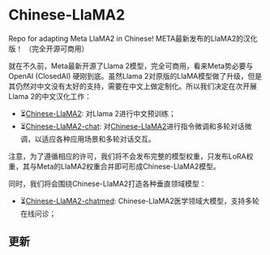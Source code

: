 # Chinese-LlaMA2
Repo for adapting Meta LlaMA2 in Chinese! META最新发布的LlaMA2的汉化版！ （完全开源可商用）

就在不久前，Meta最新开源了Llama 2模型，完全可商用，看来Meta势必要与OpenAI (ClosedAI) 硬刚到底。虽然Llama 2对原版的LlaMA模型做了升级，但是其仍然对中文没有太好的支持，需要在中文上做定制化。所以我们决定在次开展Llama 2的中文汉化工作：
- ⏳[Chinese-LlaMA2](https://huggingface.co/michaelwzhu/Chinese-LlaMA2-7B): 对Llama 2进行中文预训练；
- ⏳[Chinese-LlaMA2-chat](https://huggingface.co/michaelwzhu/Chinese-LlaMA2-7B-chat): 对[Chinese-LlaMA2](https://huggingface.co/michaelwzhu/Chinese-LlaMA2-7B)进行指令微调和多轮对话微调，以适应各种应用场景和多轮对话交互。

注意，为了遵循相应的许可，我们将不会发布完整的模型权重，只发布LoRA权重，其与Meta的LlaMA2权重合并即可形成Chinese-LlaMA2模型。

同时，我们将会围绕Chinese-LlaMA2打造各种垂直领域模型：
- ⏳[Chinese-LlaMA2-chatmed](https://huggingface.co/michaelwzhu/Chinese-LlaMA2-7B-chatmed): Chinese-LlaMA2医学领域大模型，支持多轮在线问诊；


## 更新
